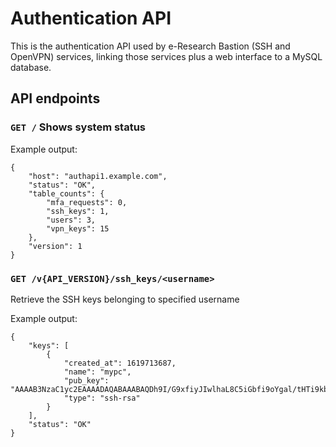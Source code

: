 # Authentication API

This is the authentication API used by e-Research Bastion (SSH and OpenVPN) services, linking those services plus a web interface to a MySQL database.

## API endpoints

### `GET /` Shows system status

Example output:

```
{
    "host": "authapi1.example.com",
    "status": "OK",
    "table_counts": {
        "mfa_requests": 0,
        "ssh_keys": 1,
        "users": 3,
        "vpn_keys": 15
    },
    "version": 1
}
```

### `GET /v{API_VERSION}/ssh_keys/<username>`

Retrieve the SSH keys belonging to specified username

Example output:

```
{
    "keys": [
        {
            "created_at": 1619713687,
            "name": "mypc",
            "pub_key": "AAAAB3NzaC1yc2EAAAADAQABAAABAQDh9I/G9xfiyJIwlhaL8C5iGbfi9oYgal/tHTi9kbjaDGJH3pt509D3iJm/pGw7jKC6dkYLME4vNf/apd98NfwHFpSs6AvSXuoVidsemJA7CJwn1pETlMb8qtNXZA9BbPG2wmhPf82Ck9lrwNBAkmgi1oLuAA2g/NkMirImbFCpv72omqNQFeJGnoBukAX4++2z3xxGBsXlAcAtrELBWfuaViPs+qy8xXIyYPs1ToUD04RKJkQ24XRZCOyUN7y/boplgwiFOcQxnSnYGh9fMGVvMfyOirvgS8vVzX0hP3h4gjLzK4U6iv32CB5rD+iBepC8JGG1rFlMlatXOsjQEsfh",
            "type": "ssh-rsa"
        }
    ],
    "status": "OK"
}

```
